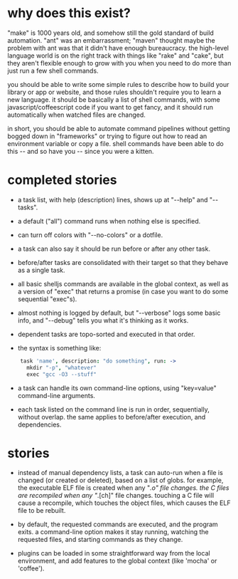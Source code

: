 
# why does this exist?

"make" is 1000 years old, and somehow still the gold standard of build
automation. "ant" was an embarrassment; "maven" thought maybe the problem with
ant was that it didn't have enough bureaucracy. the high-level language world
is on the right track with things like "rake" and "cake", but they aren't
flexible enough to grow with you when you need to do more than just run a few
shell commands.

you should be able to write some simple rules to describe how to build your
library or app or website, and those rules shouldn't require you to learn a
new language. it should be basically a list of shell commands, with some
javascript/coffeescript code if you want to get fancy, and it should run
automatically when watched files are changed.

in short, you should be able to automate command pipelines without getting
bogged down in "frameworks" or trying to figure out how to read an environment
variable or copy a file. shell commands have been able to do this -- and so
have you -- since you were a kitten.

# completed stories

- a task list, with help (description) lines, shows up at "--help" and
  "--tasks".

- a default ("all") command runs when nothing else is specified.

- can turn off colors with "--no-colors" or a dotfile.

- a task can also say it should be run before or after any other task.

- before/after tasks are consolidated with their target so that they behave
  as a single task.

- all basic shelljs commands are available in the global context, as well as
  a version of "exec" that returns a promise (in case you want to do some
  sequential "exec"s).

- almost nothing is logged by default, but "--verbose" logs some basic info,
  and "--debug" tells you what it's thinking as it works.

- dependent tasks are topo-sorted and executed in that order.

- the syntax is something like:

```coffeescript
    task 'name', description: "do something", run: ->
      mkdir "-p", "whatever"
      exec "gcc -O3 --stuff"
```

- a task can handle its own command-line options, using "key=value"
  command-line arguments.

- each task listed on the command line is run in order, sequentially, without
  overlap. the same applies to before/after execution, and dependencies.


# stories

- instead of manual dependency lists, a task can auto-run when a file is
  changed (or created or deleted), based on a list of globs. for example,
  the executable ELF file is created when any "*.o" file changes. the C
  files are recompiled when any "*.[ch]" file changes. touching a C file
  will cause a recompile, which touches the object files, which causes the
  ELF file to be rebuilt.

- by default, the requested commands are executed, and the program exits.
  a command-line option makes it stay running, watching the requested files,
  and starting commands as they change.

- plugins can be loaded in some straightforward way from the local
  environment, and add features to the global context (like 'mocha' or
  'coffee').





